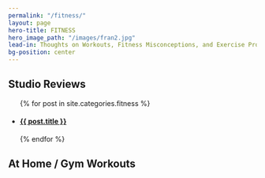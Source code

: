 ```yaml
---
permalink: "/fitness/"
layout: page
hero-title: FITNESS
hero_image_path: "/images/fran2.jpg"
lead-in: Thoughts on Workouts, Fitness Misconceptions, and Exercise Programs
bg-position: center
---
```


<div class="container default">
  <h2 class="editable trafalgar text-center editable">Studio Reviews</h2>
  <div blog-gallery="many">
    <ul>  
    {% for post in site.categories.fitness %}
      <a href="{{ post.url }}" class="hvr-grow"><li class="fitness invert">
      <div class="preview" style="background-position: center {{ post.image-position }}; background-image: url('{{ post.main_image_path }}')">
      </div>
        <h4 class="pica">{{ post.title }}</h4>
        <i class="fa fa-chevron-right" aria-hidden="true"></i>
      </li>
      </a>
    {% endfor %}
    </ul>
  <div class="container default">
  <h2 class="editable trafalgar text-center editable">At Home / Gym Workouts</h2>
  <div blog-gallery="many">
  </div>
</div>
